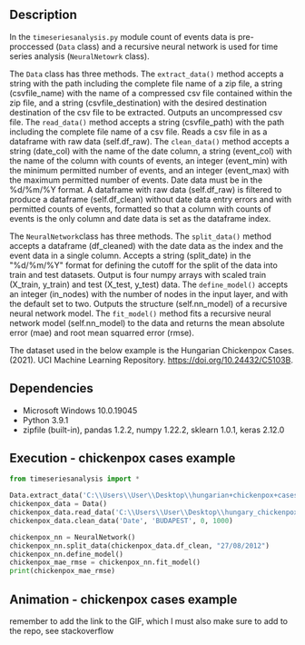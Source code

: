 ## Description 
In the `timeseriesanalysis.py` module count of events data is pre-proccessed (`Data` class) and a recursive neural network is used for time series analysis (`NeuralNetowrk` class). 

The `Data` class has three methods. The `extract_data()` method accepts a string with the path including the complete file name of a zip file, a string (csvfile_name) with the name of a compressed csv file contained within the zip file, and a string (csvfile_destination) with the desired destination destination of the csv file to be extracted. Outputs an uncompressed csv file. The `read_data()` method accepts a string (csvfile_path) with the path including the complete file name of a csv file. Reads a csv file in as a dataframe with raw data (self.df_raw). The `clean_data()` method accepts a string (date_col) with the name of the date column, a string (event_col) with the name of the column with counts of events, an integer (event_min) with the minimum permitted number of events, and an integer (event_max) with the maximum permitted number of events. Date data must be in the %d/%m/%Y format. A dataframe with raw data (self.df_raw) is filtered to produce a dataframe (self.df_clean) without date data entry errors and with permitted counts of events, formatted so that a column with counts of events is the only column and date data is set as the dataframe index.

The `NeuralNetwork`class has three methods. The `split_data()` method accepts a dataframe (df_cleaned) with the date data as the index and the event data in a single column. Accepts a string (split_date) in the "%d/%m/%Y" format for defining the cutoff for the split of the data into train and test datasets. Output is four numpy arrays with scaled train (X_train, y_train) and test (X_test, y_test) data. The `define_model()` accepts an integer (in_nodes) with the number of nodes in the input layer, and with the default set to two. Outputs the structure (self.nn_model) of a recursive neural network model. The `fit_model()` method fits a recursive neural network model (self.nn_model) to the data and returns the mean absolute error (mae) and root mean squarred error (rmse).

The dataset used in the below example is the Hungarian Chickenpox Cases. (2021). UCI Machine Learning Repository. https://doi.org/10.24432/C5103B.

  
## Dependencies
* Microsoft Windows 10.0.19045
* Python 3.9.1
* zipfile (built-in), pandas 1.2.2, numpy 1.22.2, sklearn 1.0.1, keras 2.12.0

## Execution - chickenpox cases example
```python
from timeseriesanalysis import *

Data.extract_data('C:\\Users\\User\\Desktop\\hungarian+chickenpox+cases.zip', 'hungary_chickenpox.csv', 'C:\\Users\\User\\Desktop')          
chickenpox_data = Data()
chickenpox_data.read_data('C:\\Users\\User\\Desktop\\hungary_chickenpox.csv')
chickenpox_data.clean_data('Date', 'BUDAPEST', 0, 1000) 

chickenpox_nn = NeuralNetwork()
chickenpox_nn.split_data(chickenpox_data.df_clean, "27/08/2012")  
chickenpox_nn.define_model()                                  
chickenpox_mae_rmse = chickenpox_nn.fit_model()
print(chickenpox_mae_rmse)
```

## Animation - chickenpox cases example
remember to add the link to the GIF, which I must also make sure to add to the repo, see stackoverflow

 
